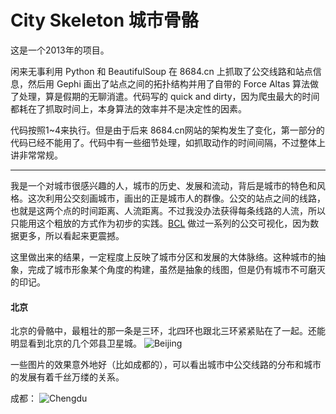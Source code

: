 City Skeleton 城市骨骼
============
这是一个2013年的项目。

闲来无事利用 Python 和 BeautifulSoup 在 8684.cn 上抓取了公交线路和站点信息，然后用 Gephi 画出了站点之间的拓扑结构并用了自带的 Force Altas 算法做了处理，算是假期的无聊消遣。代码写的 quick and dirty，因为爬虫最大的时间都耗在了抓取时间上，本身算法的效率并不是决定性的因素。

代码按照1~4来执行。但是由于后来 8684.cn网站的架构发生了变化，第一部分的代码已经不能用了。代码中有一些细节处理，如抓取动作的时间间隔，不过整体上讲非常常规。

---

我是一个对城市很感兴趣的人，城市的历史、发展和流动，背后是城市的特色和风格。这次利用公交刻画城市，画出的正是城市人的群像。公交的站点之间的线路，也就是这两个点的时间距离、人流距离。不过我没办法获得每条线路的人流，所以只能用这个粗放的方式作为初步的实践。[BCL](http://www.beijingcitylab.com/) 做过一系列的公交可视化，因为数据更多，所以看起来更震撼。

这里做出来的结果，一定程度上反映了城市分区和发展的大体脉络。这种城市的抽象，完成了城市形象某个角度的构建，虽然是抽象的线图，但是仍有城市不可磨灭的印记。

#### 北京
北京的骨骼中，最粗壮的那一条是三环，北四环也跟北三环紧紧贴在了一起。还能明显看到北京的几个郊县卫星城。
![Beijing](http://multisim.me/media/images/beijing.png)

一些图片的效果意外地好（比如成都的），可以看出城市中公交线路的分布和城市的发展有着千丝万缕的关系。

成都：
![Chengdu](http://multisim.me/media/images/chengdu.png)

